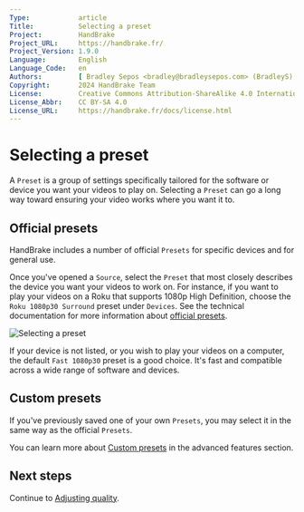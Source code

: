 ```yaml
---
Type:            article
Title:           Selecting a preset
Project:         HandBrake
Project_URL:     https://handbrake.fr/
Project_Version: 1.9.0
Language:        English
Language_Code:   en
Authors:         [ Bradley Sepos <bradley@bradleysepos.com> (BradleyS) ]
Copyright:       2024 HandBrake Team
License:         Creative Commons Attribution-ShareAlike 4.0 International
License_Abbr:    CC BY-SA 4.0
License_URL:     https://handbrake.fr/docs/license.html
---
```


Selecting a preset
==================

A `Preset` is a group of settings specifically tailored for the software or device you want your videos to play on. Selecting a `Preset` can go a long way toward ensuring your video works where you want it to.

## Official presets

HandBrake includes a number of official `Presets` for specific devices and for general use.

Once you've opened a `Source`, select the `Preset` that most closely describes the device you want your videos to work on. For instance, if you want to play your videos on a Roku that supports 1080p High Definition, choose the `Roku 1080p30 Surround` preset under `Devices`. See the technical documentation for more information about [official presets](../technical/official-presets.html).

<!-- .system-linux -->

<!-- TODO: Linux figures. -->

<!-- /.system-linux -->
<!-- .system-macos -->

![Selecting a preset](../../images/mac/preset-selection-1.1.0.png "Presets are one-click settings to save you time and help ensure compatibility with your devices.")

<!-- /.system-macos -->
<!-- .system-windows -->

<!-- TODO: Windows figures. -->

<!-- /.system-windows -->

If your device is not listed, or you wish to play your videos on a computer, the default `Fast 1080p30` preset is a good choice. It's fast and compatible across a wide range of software and devices.

## Custom presets

If you've previously saved one of your own `Presets`, you may select it in the same way as the official `Presets`.

You can learn more about [Custom presets](../advanced/custom-presets.html) in the advanced features section.

<!-- .continue -->

## Next steps

<!-- .success -->

Continue to [Adjusting quality](adjust-quality.html).

<!-- /.success -->

<!-- /.continue -->
